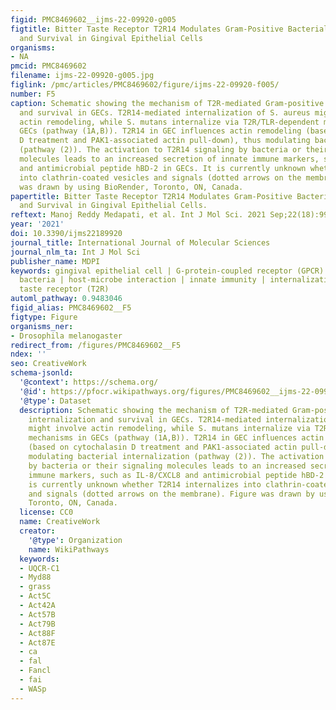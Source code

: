 ```yaml
---
figid: PMC8469602__ijms-22-09920-g005
figtitle: Bitter Taste Receptor T2R14 Modulates Gram-Positive Bacterial Internalization
  and Survival in Gingival Epithelial Cells
organisms:
- NA
pmcid: PMC8469602
filename: ijms-22-09920-g005.jpg
figlink: /pmc/articles/PMC8469602/figure/ijms-22-09920-f005/
number: F5
caption: Schematic showing the mechanism of T2R-mediated Gram-positive bacterial internalization
  and survival in GECs. T2R14-mediated internalization of S. aureus might involve
  actin remodeling, while S. mutans internalize via T2R/TLR-dependent mechanisms in
  GECs (pathway (1A,B)). T2R14 in GEC influences actin remodeling (based on cytochalasin
  D treatment and PAK1-associated actin pull-down), thus modulating bacterial internalization
  (pathway (2)). The activation to T2R14 signaling by bacteria or their signaling
  molecules leads to an increased secretion of innate immune markers, such as IL-8/CXCL8
  and antimicrobial peptide hBD-2 in GECs. It is currently unknown whether T2R14 internalizes
  into clathrin-coated vesicles and signals (dotted arrows on the membrane). Figure
  was drawn by using BioRender, Toronto, ON, Canada.
papertitle: Bitter Taste Receptor T2R14 Modulates Gram-Positive Bacterial Internalization
  and Survival in Gingival Epithelial Cells.
reftext: Manoj Reddy Medapati, et al. Int J Mol Sci. 2021 Sep;22(18):9920.
year: '2021'
doi: 10.3390/ijms22189920
journal_title: International Journal of Molecular Sciences
journal_nlm_ta: Int J Mol Sci
publisher_name: MDPI
keywords: gingival epithelial cell | G-protein-coupled receptor (GPCR) | Gram-positive
  bacteria | host-microbe interaction | innate immunity | internalization | bitter
  taste receptor (T2R)
automl_pathway: 0.9483046
figid_alias: PMC8469602__F5
figtype: Figure
organisms_ner:
- Drosophila melanogaster
redirect_from: /figures/PMC8469602__F5
ndex: ''
seo: CreativeWork
schema-jsonld:
  '@context': https://schema.org/
  '@id': https://pfocr.wikipathways.org/figures/PMC8469602__ijms-22-09920-g005.html
  '@type': Dataset
  description: Schematic showing the mechanism of T2R-mediated Gram-positive bacterial
    internalization and survival in GECs. T2R14-mediated internalization of S. aureus
    might involve actin remodeling, while S. mutans internalize via T2R/TLR-dependent
    mechanisms in GECs (pathway (1A,B)). T2R14 in GEC influences actin remodeling
    (based on cytochalasin D treatment and PAK1-associated actin pull-down), thus
    modulating bacterial internalization (pathway (2)). The activation to T2R14 signaling
    by bacteria or their signaling molecules leads to an increased secretion of innate
    immune markers, such as IL-8/CXCL8 and antimicrobial peptide hBD-2 in GECs. It
    is currently unknown whether T2R14 internalizes into clathrin-coated vesicles
    and signals (dotted arrows on the membrane). Figure was drawn by using BioRender,
    Toronto, ON, Canada.
  license: CC0
  name: CreativeWork
  creator:
    '@type': Organization
    name: WikiPathways
  keywords:
  - UQCR-C1
  - Myd88
  - grass
  - Act5C
  - Act42A
  - Act57B
  - Act79B
  - Act88F
  - Act87E
  - ca
  - fal
  - Fancl
  - fai
  - WASp
---
```

